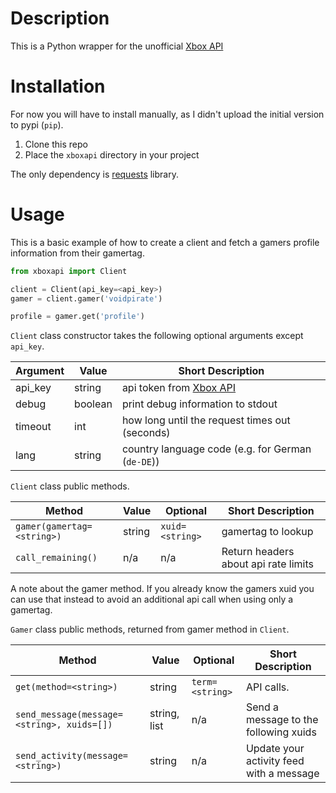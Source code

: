 # Description #

This is a Python wrapper for the unofficial [Xbox API](https://xboxapi.com)

# Installation #
For now you will have to install manually, as I didn't upload the initial version to pypi (`pip`).

1. Clone this repo
2. Place the `xboxapi` directory in your project

The only dependency is [requests](https://github.com/kennethreitz/requests) library.

# Usage #

This is a basic example of how to create a client and fetch a gamers profile information from their gamertag.

```python
from xboxapi import Client

client = Client(api_key=<api_key>)
gamer = client.gamer('voidpirate')

profile = gamer.get('profile')
```

`Client` class constructor takes the following optional arguments except `api_key`.

| Argument | Value | Short Description |
|---       |---    |---                |
| api_key        | string  | api token from [Xbox API](https://xboxapi.com)    |
| debug          | boolean | print debug information to stdout                 |
| timeout        | int     | how long until the request times out (seconds)    |
| lang           | string  | country language code (e.g. for German (`de-DE`)) |


`Client` class public methods.

| Method | Value | Optional | Short Description |
|---       |---    |---              |---       |
| `gamer(gamertag=<string>)`        | string  | `xuid=<string>` | gamertag to lookup |
| `call_remaining()` | n/a | n/a | Return headers about api rate limits |

A note about the gamer method. If you already know the gamers xuid you can use that instead to avoid an additional api call when using only a gamertag.

`Gamer` class public methods, returned from gamer method in `Client`.

| Method | Value | Optional | Short Description |
|---       |---    |---              |---       |
| `get(method=<string>)`        | string  | `term=<string>` | API calls. |
| `send_message(message=<string>, xuids=[])` | string, list | n/a | Send a message to the following xuids |
| `send_activity(message=<string>)` | string | n/a | Update your activity feed with a message |